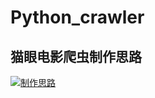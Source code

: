#  Python_crawler
## 猫眼电影爬虫制作思路
[![制作思路](https://i.loli.net/2019/03/20/5c91f09fa9832.png)](https://i.loli.net/2019/03/20/5c91f09fa9832.png)
